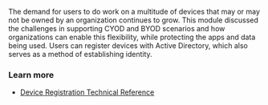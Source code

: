 The demand for users to do work on a multitude of devices that may or may not be owned by an organization continues to grow. This module discussed the challenges in supporting CYOD and BYOD scenarios and how organizations can enable this flexibility, while protecting the apps and data being used. Users can register devices with Active Directory, which also serves as a method of establishing identity.

### Learn more

 -  [Device Registration Technical Reference](/windows-server/identity/ad-fs/technical-reference/device-registration-technical-reference)
